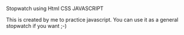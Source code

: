 Stopwatch using Html CSS JAVASCRIPT

This is created by me to practice javascript.
You can use it as a general stopwatch if you want ;-)
